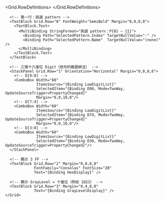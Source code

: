<StackPanel Margin="12">
  <!-- 標題獨立在 Border 上方 -->
  <TextBlock Text="BIST_PT_Level[9:0]"
             FontWeight="Bold" FontSize="16" Margin="0,0,0,8"/>

  <!-- Border 只放一個孩子 -->
  <Border Background="#FFFFFF" CornerRadius="8" Padding="12"
          BorderBrush="#E0E3E7" BorderThickness="1">
    <Grid>
      <Grid.RowDefinitions>
        <RowDefinition Height="Auto"/>
        <RowDefinition Height="Auto"/>
        <RowDefinition Height="Auto"/>
        <RowDefinition Height="Auto"/>
      </Grid.RowDefinitions>

      <!-- 第一行：挑選 pattern -->
      <TextBlock Grid.Row="0" FontWeight="SemiBold" Margin="0,0,0,8">
        <TextBlock.Text>
          <MultiBinding StringFormat="挑選 pattern：P{0} — {1}">
            <Binding Path="SelectedPattern.Index" TargetNullValue="-" />
            <Binding Path="SelectedPattern.Name"  TargetNullValue="(none)" />
          </MultiBinding>
        </TextBlock.Text>
      </TextBlock>

      <!-- 三個十六進位 Digit（依你的截圖綁法） -->
      <StackPanel Grid.Row="1" Orientation="Horizontal" Margin="0,0,0,6">
        <!-- D[9:8] -->
        <ComboBox Width="60"
                  ItemsSource="{Binding LowDigitList}"
                  SelectedItem="{Binding D98, Mode=TwoWay, UpdateSourceTrigger=PropertyChanged}"
                  Margin="0,0,10,0"/>
        <!-- D[7:4] -->
        <ComboBox Width="60"
                  ItemsSource="{Binding LowDigitList}"
                  SelectedItem="{Binding D74, Mode=TwoWay, UpdateSourceTrigger=PropertyChanged}"
                  Margin="0,0,10,0"/>
        <!-- D[3:0] -->
        <ComboBox Width="60"
                  ItemsSource="{Binding LowDigitList}"
                  SelectedItem="{Binding D30, Mode=TwoWay, UpdateSourceTrigger=PropertyChanged}"/>
      </StackPanel>

      <!-- 顯示 3 FF -->
      <TextBlock Grid.Row="2" Margin="0,8,0,0"
                 FontFamily="Consolas" FontSize="20"
                 Text="{Binding HexDisplay}" />

      <!-- 顯示 GrayLevel = 十進位（例如 1023） -->
      <TextBlock Grid.Row="3" Margin="0,4,0,0"
                 Text="{Binding GrayLevelDisplay}" />
    </Grid>
  </Border>
</StackPanel>
